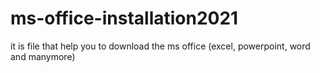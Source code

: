 # ms-office-installation2021
it is file that help you to download the ms office (excel, powerpoint, word and manymore)
